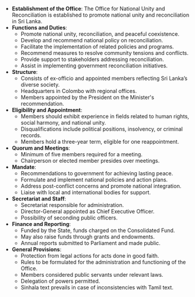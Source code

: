 - **Establishment of the Office**: The Office for National Unity and Reconciliation is established to promote national unity and reconciliation in Sri Lanka.
- **Functions and Duties**:
  - Promote national unity, reconciliation, and peaceful coexistence.
  - Develop and recommend national policy on reconciliation.
  - Facilitate the implementation of related policies and programs.
  - Recommend measures to resolve community tensions and conflicts.
  - Provide support to stakeholders addressing reconciliation.
  - Assist in implementing government reconciliation initiatives.
- **Structure**:
  - Consists of ex-officio and appointed members reflecting Sri Lanka’s diverse society.
  - Headquarters in Colombo with regional offices.
  - Members appointed by the President on the Minister's recommendation.
- **Eligibility and Appointment**:
  - Members should exhibit experience in fields related to human rights, social harmony, and national unity.
  - Disqualifications include political positions, insolvency, or criminal records.
  - Members hold a three-year term, eligible for one reappointment.
- **Quorum and Meetings**:
  - Minimum of five members required for a meeting.
  - Chairperson or elected member presides over meetings.
- **Mandate**:
  - Recommendations to government for achieving lasting peace.
  - Formulate and implement national policies and action plans.
  - Address post-conflict concerns and promote national integration.
  - Liaise with local and international bodies for support.
- **Secretariat and Staff**:
  - Secretariat responsible for administration.
  - Director-General appointed as Chief Executive Officer.
  - Possibility of seconding public officers.
- **Finance and Reporting**:
  - Funded by the State, funds charged on the Consolidated Fund.
  - May also raise funds through grants and endowments.
  - Annual reports submitted to Parliament and made public.
- **General Provisions**:
  - Protection from legal actions for acts done in good faith.
  - Rules to be formulated for the administration and functioning of the Office.
  - Members considered public servants under relevant laws.
  - Delegation of powers permitted.
  - Sinhala text prevails in case of inconsistencies with Tamil text.